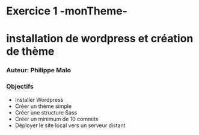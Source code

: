 # Exercice 1 -monTheme-
# installation de wordpress et création de thème
### Auteur: Philippe Malo
### Objectifs
- Installer Wordpress
- Créer un thème simple
- Créer une structure Sass
- Créer un minimum de 10 commits
- Déployer le site local vers un serveur distant